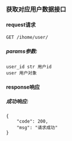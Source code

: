 
### 获取对应用户数据接口

#### request请求

    GET /ihome/user/
    
##### params参数:

    user_id str 用户id
    user 用户对象
    
#### response响应

##### 成功响应:

	{
	    "code": 200,
	    "msg": "请求成功"
	}    
	
